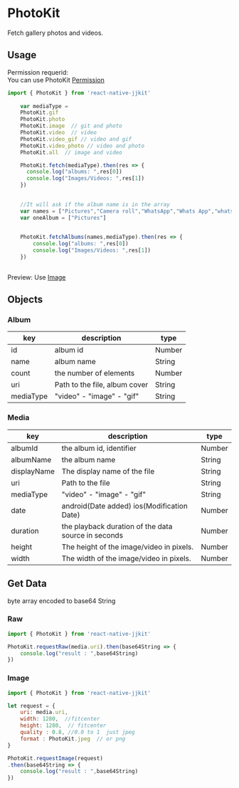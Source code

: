 # PhotoKit

Fetch gallery photos and videos.  


## Usage

Permission requerid:  
You can use PhotoKit [Permission](./photokitPermission.md)


```javascript
import { PhotoKit } from 'react-native-jjkit'
                                                     
    var mediaType = 
    PhotoKit.gif  
    PhotoKit.photo   
    PhotoKit.image  // git and photo
    PhotoKit.video  // video
    PhotoKit.video_gif // video and gif
    PhotoKit.video_photo // video and photo
    PhotoKit.all  // image and video

    PhotoKit.fetch(mediaType).then(res => {
      console.log("albums: ",res[0])
      console.log("Images/Videos: ",res[1])
    })
   

    //It will ask if the album name is in the array
    var names = ["Pictures","Camera roll","WhatsApp","Whats App","whats app images"]
    var oneAlbum = ["Pictures"]
  

    PhotoKit.fetchAlbums(names,mediaType).then(res => {
        console.log("albums: ",res[0])
        console.log("Images/Videos: ",res[1])
    })
   

```

Preview: Use [Image](image.md)

##  Objects

### Album

| key | description | type |
| --- | --- | --- |
| id | album id | Number | 
| name | album name | String | 
| count |  the number of elements | Number | 
| uri | Path to the file, album cover | String | 
| mediaType | "video" - "image" - "gif" | String | 


### Media

| key | description | type |
| --- | --- | --- |
| albumId | the album id, identifier | Number | 
| albumName | the album name | String | 
| displayName | The display name of the file | String | 
| uri | Path to the file | String | 
| mediaType | "video" - "image" - "gif" | String | 
| date |   android(Date added) ios(Modification Date) | Number | 
| duration | the playback duration of the data source in seconds | Number | 
| height | The height of the image/video in pixels. | Number | 
| width |  The width of the image/video in pixels. | Number | 


## Get Data

byte array encoded to base64 String

### Raw 

```javascript
import { PhotoKit } from 'react-native-jjkit'

PhotoKit.requestRaw(media.uri).then(base64String => {
    console.log("result : ",base64String)
})
```


### Image 

```javascript
import { PhotoKit } from 'react-native-jjkit'

let request = {
    uri: media.uri,
    width: 1280,  //fitcenter
    height: 1280,  // fitcenter
    quality : 0.8, //0.0 to 1  just jpeg
    format : PhotoKit.jpeg  // or png
}

PhotoKit.requestImage(request)
.then(base64String => {
    console.log("result : ",base64String)
})
```

